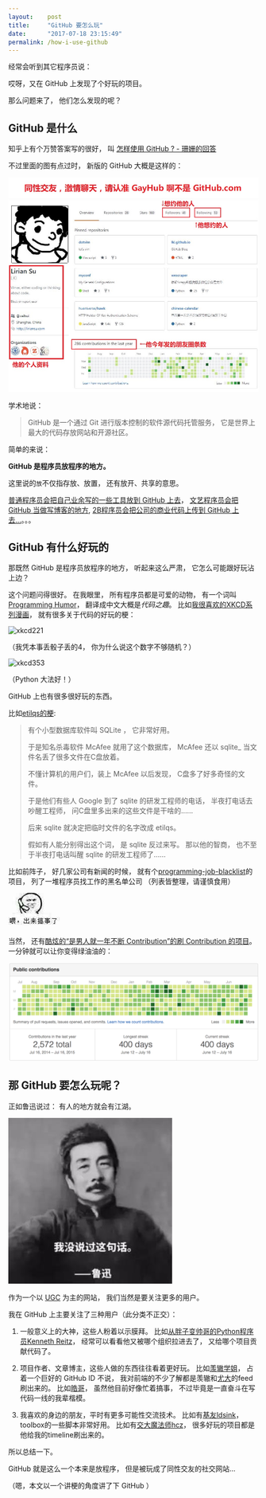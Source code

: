 ```yaml
---
layout:    post
title:     "GitHub 要怎么玩"
date:      "2017-07-18 23:15:49"
permalink: /how-i-use-github
---
```


经常会听到其它程序员说：

哎呀，又在 GitHub 上发现了个好玩的项目。

那么问题来了，
他们怎么发现的呢？

<!--MORE-->

## GitHub 是什么

知乎上有个万赞答案写的很好，
叫 [怎样使用 GitHub ? - 珊姗的回答][zhihu-github]

不过里面的图有点过时，
新版的 GitHub 大概是这样的：

![user-page][user-page]

学术地说：

> GitHub 是一个通过 Git 进行版本控制的软件源代码托管服务，
> 它是世界上最大的代码存放网站和开源社区。

简单的来说：

**GitHub 是程序员放程序的地方。**

这里说的`放`不仅指存放、放置，
还有放开、共享的意思。

[普通程序员会把自己业余写的一些工具放到 GitHub 上去][hacker-scripts]，
[文艺程序员会把 GitHub 当做写博客的地方][fouber-blog],
[2B程序员会把公司的商业代码上传到 GitHub 上去...][suning]。。。


## GitHub 有什么好玩的

那既然 GitHub 是程序员放程序的地方，
听起来这么严肃，
它怎么可能跟好玩沾上边？

这个问题问得很好。
在我眼里，
所有程序员都是可爱的动物，
有一个词叫[Programming Humor][reddit-programming-humor]，
翻译成中文大概是*代码之趣*。
比如[我很喜欢的XKCD系列漫画][xkcd]，
就有很多关于代码的好玩的梗：

![xkcd221][xkcd221]

（我凭本事丢骰子丢的4，
你为什么说这个数字不够随机？）

![xkcd353][xkcd353]

（Python 大法好！）

GitHub 上也有很多很好玩的东西。

比如[etilqs的梗][sqlite]:

> 有个小型数据库软件叫 SQLite ，
> 它非常好用。
>
> 于是知名杀毒软件 McAfee 就用了这个数据库，
> McAfee 还以 sqlite\_ 当文件名丢了很多文件在C盘放着。
>
> 不懂计算机的用户们，装上 McAfee 以后发现，
> C盘多了好多奇怪的文件。
>
> 于是他们有些人 Google 到了 sqlite 的研发工程师的电话，
> 半夜打电话去吵醒工程师，
> 问C盘里多出来的这些文件是干啥的……
>
> 后来 sqlite 就决定把临时文件的名字改成 etilqs。
>
> 假如有人能分别得出这个词，
> 是 sqlite 反过来写。
> 那以他的智商，
> 也不至于半夜打电话叫醒 sqlite 的研发工程师了……

比如前阵子，
好几家公司有新闻的时候，
就有个[programming-job-blacklist][blacklist]的项目，
列了一堆程序员找工作的黑名单公司
（列表皆整理，请谨慎食用）

![gaoshi][gaoshi]

当然，
还有[酷炫的“是男人就一年不断 Contribution”的刷 Contribution 的项目][rockstar]。
一分钟就可以让你变得绿油油的：

![contribution][contribution]


## 那 GitHub 要怎么玩呢？

正如鲁迅说过：
有人的地方就会有江湖。

![no-i-didnt][no]

作为一个以 [UGC][ugc] 为主的网站，
我们当然是要关注更多的用户。

我在 GitHub 上主要关注了三种用户（此分类不正交）：

1. 一般意义上的大神，这些人粉着以示膜拜。
比如[从胖子变帅哥的Python程序员Kenneth Reitz][kr-story]，
经常可以看看他又被哪个组织拉进去了，
又给哪个项目贡献代码了。

2. 项目作者、文章博主，这些人做的东西往往看着更好玩。
比如[羡辙学姐][zhangwenli]，
占着一个巨好的 GitHub ID 不说，
我对前端的不少了解都是羡辙和[尤大][You]的feed刷出来的。
比如[皓哥][haoel]，
虽然他目前好像忙着搞事，
不过毕竟是一直奋斗在写代码一线的我辈楷模。

3. 我喜欢的身边的朋友，平时有更多可能性交流技术。
比如有[基友ldsink][ldsink]，
toolbox的一些脚本非常好用。
比如有[交大魔法师hcz][hcz]，
很多好玩的项目都是他给我的timeline刷出来的。


所以总结一下。

GitHub 就是这么一个本来是放程序，
但是被玩成了同性交友的社交网站…

（嗯，本文以一个讲梗的角度讲了下 GitHub ）


[zhihu-github]: https://www.zhihu.com/question/20070065/answer/79557687
[user-page]: /assets/pics/github/mine_panel.jpg
[hacker-scripts]: https://github.com/NARKOZ/hacker-scripts
[fouber-blog]: https://github.com/fouber/blog/issues/1
[suning]: http://shell909090.org/blog/archives/2792/
[reddit-programming-humor]: https://www.reddit.com/r/ProgrammerHumor/
[xkcd]: https://xkcd.com
[xkcd221]: https://imgs.xkcd.com/comics/random_number.png
[xkcd353]: https://imgs.xkcd.com/comics/python.png
[sqlite]: https://github.com/mackyle/sqlite/blob/3cf493d4018042c70a4db733dd38f96896cd825f/src/os.h#L52-L62
[blacklist]: https://github.com/shengxinjing/programmer-job-blacklist
[gaoshi]: /assets/pics/gaoshi.jpg
[rockstar]: https://github.com/avinassh/rockstar
[contribution]: https://github.com/avinassh/rockstar/raw/master/images/greensgreensgreens.png
[no]: /assets/pics/not_said.jpg
[ugc]: https://en.wikipedia.org/wiki/User-generated_content
[kr-story]: https://zhuanlan.zhihu.com/p/20346580
[zhangwenli]: https://github.com/Ovilia
[You]: https://github.com/yyx990803
[haoel]: https://github.com/haoel
[hcz]: https://github.com/hczhcz
[ldsink]: https://github.com/ldsink

